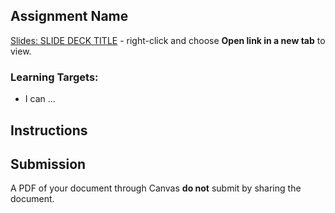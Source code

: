 [//]: # ( <p><iframe src="https://douglasurner.github.io/GDP1/units/1/assignments/U1.1-drawing-in-game-lab/" width="100%" height="666px"></iframe></p> )

## Assignment Name

[slides]: 
[template]: 



[Slides: SLIDE DECK TITLE][slides] - right-click and choose **Open link in a new tab** to view.

### Learning Targets:

* I can ...

## Instructions



## Submission

A PDF of your document through Canvas **do not** submit by sharing the document.
